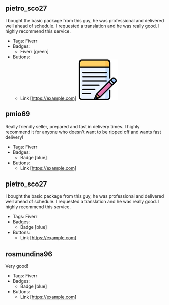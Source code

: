 ## pietro_sco27
I bought the basic package from this guy, he was professional and delivered well ahead of schedule. I requested a translation and he was really good. I highly recommend this service.
- Tags: Fiverr
- Badges:
  - Fiverr [green]
- Buttons:
  - Link [https://example.com]
![logo512](../assets/text128.png)

## pmio69
Really friendly seller, prepared and fast in delivery times. I highly recommend it for anyone who doesn't want to be ripped off and wants fast delivery!
- Tags: Fiverr
- Badges:
  - Badge [blue]
- Buttons:
  - Link [https://example.com]

## pietro_sco27
I bought the basic package from this guy, he was professional and delivered well ahead of schedule. I requested a translation and he was really good. I highly recommend this service.
- Tags: Fiverr
- Badges:
  - Badge [blue]
- Buttons:
  - Link [https://example.com]


## rosmundina96
Very good!
- Tags: Fiverr
- Badges:
  - Badge [blue]
- Buttons:
  - Link [https://example.com]



